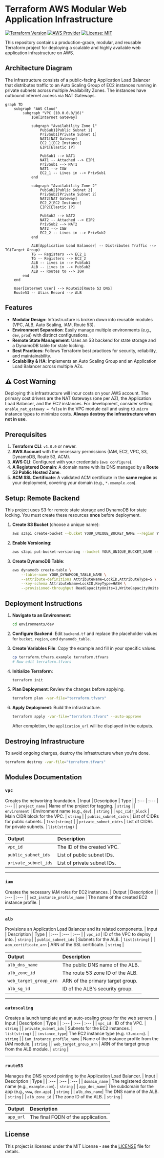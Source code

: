 # Terraform AWS Modular Web Application Infrastructure

[![Terraform Version](https://img.shields.io/badge/Terraform-v1.0%2B-blueviolet)](https://www.terraform.io)
[![AWS Provider](https://img.shields.io/badge/AWS%20Provider-v5.0%2B-orange)](https://registry.terraform.io/providers/hashicorp/aws/latest)
[![License: MIT](https://img.shields.io/badge/License-MIT-yellow.svg)](https://opensource.org/licenses/MIT)

This repository contains a production-grade, modular, and reusable Terraform project for deploying a scalable and highly available web application infrastructure on AWS.

## Architecture Diagram

The infrastructure consists of a public-facing Application Load Balancer that distributes traffic to an Auto Scaling Group of EC2 instances running in private subnets across multiple Availability Zones. The instances have outbound internet access via NAT Gateways.

```mermaid
graph TD
    subgraph "AWS Cloud"
        subgraph "VPC (10.0.0.0/16)"
            IGW[Internet Gateway]

            subgraph "Availability Zone 1"
                PubSub1[Public Subnet 1]
                PrivSub1[Private Subnet 1]
                NAT1[NAT Gateway]
                EC2_1[EC2 Instance]
                EIP1[Elastic IP]

                PubSub1 --> NAT1
                NAT1 -- Attached --> EIP1
                PrivSub1 --> NAT1
                NAT1 --> IGW
                EC2_1 -- Lives in --> PrivSub1
            end

            subgraph "Availability Zone 2"
                PubSub2[Public Subnet 2]
                PrivSub2[Private Subnet 2]
                NAT2[NAT Gateway]
                EC2_2[EC2 Instance]
                EIP2[Elastic IP]

                PubSub2 --> NAT2
                NAT2 -- Attached --> EIP2
                PrivSub2 --> NAT2
                NAT2 --> IGW
                EC2_2 -- Lives in --> PrivSub2
            end

            ALB[Application Load Balancer] -- Distributes Traffic --> TG(Target Group)
            TG -- Registers --> EC2_1
            TG -- Registers --> EC2_2
            ALB -- Lives in --> PubSub1
            ALB -- Lives in --> PubSub2
            ALB -- Routes to --> IGW
        end
    end

    User[Internet User] --> Route53[Route 53 DNS]
    Route53 -- Alias Record --> ALB
```

## Features

-   **Modular Design**: Infrastructure is broken down into reusable modules (VPC, ALB, Auto Scaling, IAM, Route 53).
-   **Environment Separation**: Easily manage multiple environments (e.g., `dev`, `prod`) with distinct configurations.
-   **Remote State Management**: Uses an S3 backend for state storage and a DynamoDB table for state locking.
-   **Best Practices**: Follows Terraform best practices for security, reliability, and maintainability.
-   **Scalability & HA**: Implements an Auto Scaling Group and an Application Load Balancer across multiple AZs.

## ⚠️ Cost Warning

Deploying this infrastructure will incur costs on your AWS account. The primary cost drivers are the NAT Gateways (one per AZ), the Application Load Balancer, and the EC2 instances. For development, consider setting `enable_nat_gateway = false` in the VPC module call and using `t3.micro` instance types to minimize costs. **Always destroy the infrastructure when not in use.**

## Prerequisites

1.  **Terraform CLI**: `v1.0.0` or newer.
2.  **AWS Account** with the necessary permissions (IAM, EC2, VPC, S3, DynamoDB, Route 53, ACM).
3.  **AWS CLI**: Configured with your credentials (`aws configure`).
4.  **A Registered Domain**: A domain name with its DNS managed by a **Route 53 Public Hosted Zone**.
5.  **ACM SSL Certificate**: A validated ACM certificate in the **same region** as your deployment, covering your domain (e.g., `*.example.com`).

## Setup: Remote Backend

This project uses S3 for remote state storage and DynamoDB for state locking. You must create these resources **once** before deployment.

1.  **Create S3 Bucket** (choose a unique name):
    ```sh
    aws s3api create-bucket --bucket YOUR_UNIQUE_BUCKET_NAME --region YOUR_REGION
    ```

2.  **Enable Versioning**:
    ```sh
    aws s3api put-bucket-versioning --bucket YOUR_UNIQUE_BUCKET_NAME --versioning-configuration Status=Enabled
    ```

3.  **Create DynamoDB Table**:
    ```sh
    aws dynamodb create-table \
        --table-name YOUR_DYNAMODB_TABLE_NAME \
        --attribute-definitions AttributeName=LockID,AttributeType=S \
        --key-schema AttributeName=LockID,KeyType=HASH \
        --provisioned-throughput ReadCapacityUnits=1,WriteCapacityUnits=1
    ```

## Deployment Instructions

1.  **Navigate to an Environment**:
    ```sh
    cd environments/dev
    ```

2.  **Configure Backend**: Edit `backend.tf` and replace the placeholder values for `bucket`, `region`, and `dynamodb_table`.

3.  **Create Variables File**: Copy the example and fill in your specific values.
    ```sh
    cp terraform.tfvars.example terraform.tfvars
    # Now edit terraform.tfvars
    ```

4.  **Initialize Terraform**:
    ```sh
    terraform init
    ```

5.  **Plan Deployment**: Review the changes before applying.
    ```sh
    terraform plan -var-file="terraform.tfvars"
    ```

6.  **Apply Deployment**: Build the infrastructure.
    ```sh
    terraform apply -var-file="terraform.tfvars" --auto-approve
    ```
    After completion, the `application_url` will be displayed in the outputs.

## Destroying Infrastructure

To avoid ongoing charges, destroy the infrastructure when you're done.
```sh
terraform destroy -var-file="terraform.tfvars"
```

## Modules Documentation

### `vpc`
Creates the networking foundation.
| Input | Description | Type |
| :--- | :--- | :--- |
| `project_name` | Name of the project for tagging. | `string` |
| `environment` | Environment name (e.g., `dev`). | `string` |
| `vpc_cidr_block` | Main CIDR block for the VPC. | `string` |
| `public_subnet_cidrs` | List of CIDRs for public subnets. | `list(string)` |
| `private_subnet_cidrs` | List of CIDRs for private subnets. | `list(string)` |

| Output | Description |
| :--- | :--- |
| `vpc_id` | The ID of the created VPC. |
| `public_subnet_ids` | List of public subnet IDs. |
| `private_subnet_ids` | List of private subnet IDs. |

---
### `iam`
Creates the necessary IAM roles for EC2 instances.
| Output | Description |
| :--- | :--- |
| `ec2_instance_profile_name` | The name of the created EC2 instance profile. |

---
### `alb`
Provisions an Application Load Balancer and its related components.
| Input | Description | Type |
| :--- | :--- | :--- |
| `vpc_id` | ID of the VPC to deploy into. | `string` |
| `public_subnet_ids` | Subnets for the ALB. | `list(string)` |
| `acm_certificate_arn` | ARN of the SSL certificate. | `string` |

| Output | Description |
| :--- | :--- |
| `alb_dns_name` | The public DNS name of the ALB. |
| `alb_zone_id`| The route 53 zone ID of the ALB. |
| `web_target_group_arn`| ARN of the primary target group. |
| `alb_sg_id` | ID of the ALB's security group. |

---
### `autoscaling`
Creates a launch template and an auto-scaling group for the web servers.
| Input | Description | Type |
| :--- | :--- | :--- |
| `vpc_id` | ID of the VPC. | `string` |
| `private_subnet_ids` | Subnets for the EC2 instances. | `list(string)` |
| `instance_type`| The EC2 instance type (e.g. `t3.micro`). | `string` |
| `iam_instance_profile_name` | Name of the instance profile from the IAM module. | `string` |
| `web_target_group_arn` | ARN of the target group from the ALB module. | `string` |

---
### `route53`
Manages the DNS record pointing to the Application Load Balancer.
| Input | Description | Type |
| :--- | :--- | :--- |
| `domain_name` | The registered domain name (e.g., `example.com`). | `string` |
| `app_dns_name`| The subdomain for the app (e.g., `www`, `dev.app`). | `string` |
| `alb_dns_name`| The DNS name of the ALB. | `string` |
| `alb_zone_id` | The zone ID of the ALB. | `string` |

| Output | Description |
| :--- | :--- |
| `app_url` | The final FQDN of the application. |

## License
This project is licensed under the MIT License - see the [LICENSE](LICENSE) file for details.